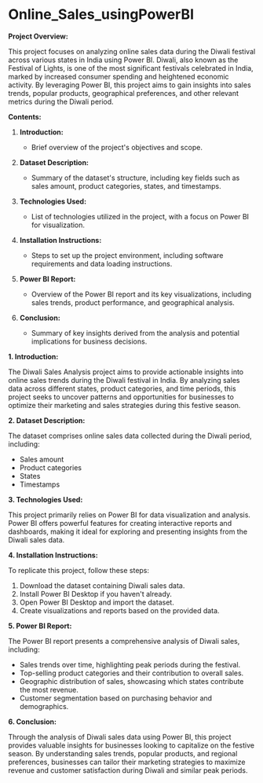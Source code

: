 # Online_Sales_usingPowerBI
**Project Overview:**

This project focuses on analyzing online sales data during the Diwali festival across various states in India using Power BI. Diwali, also known as the Festival of Lights, is one of the most significant festivals celebrated in India, marked by increased consumer spending and heightened economic activity. By leveraging Power BI, this project aims to gain insights into sales trends, popular products, geographical preferences, and other relevant metrics during the Diwali period.

**Contents:**

1. **Introduction:**
   - Brief overview of the project's objectives and scope.

2. **Dataset Description:**
   - Summary of the dataset's structure, including key fields such as sales amount, product categories, states, and timestamps.

3. **Technologies Used:**
   - List of technologies utilized in the project, with a focus on Power BI for visualization.

4. **Installation Instructions:**
   - Steps to set up the project environment, including software requirements and data loading instructions.

5. **Power BI Report:**
   - Overview of the Power BI report and its key visualizations, including sales trends, product performance, and geographical analysis.

6. **Conclusion:**
   - Summary of key insights derived from the analysis and potential implications for business decisions.

**1. Introduction:**

The Diwali Sales Analysis project aims to provide actionable insights into online sales trends during the Diwali festival in India. By analyzing sales data across different states, product categories, and time periods, this project seeks to uncover patterns and opportunities for businesses to optimize their marketing and sales strategies during this festive season.

**2. Dataset Description:**

The dataset comprises online sales data collected during the Diwali period, including:

- Sales amount
- Product categories
- States
- Timestamps

**3. Technologies Used:**

This project primarily relies on Power BI for data visualization and analysis. Power BI offers powerful features for creating interactive reports and dashboards, making it ideal for exploring and presenting insights from the Diwali sales data.

**4. Installation Instructions:**

To replicate this project, follow these steps:

1. Download the dataset containing Diwali sales data.
2. Install Power BI Desktop if you haven't already.
3. Open Power BI Desktop and import the dataset.
4. Create visualizations and reports based on the provided data.

**5. Power BI Report:**

The Power BI report presents a comprehensive analysis of Diwali sales, including:

- Sales trends over time, highlighting peak periods during the festival.
- Top-selling product categories and their contribution to overall sales.
- Geographic distribution of sales, showcasing which states contribute the most revenue.
- Customer segmentation based on purchasing behavior and demographics.

**6. Conclusion:**

Through the analysis of Diwali sales data using Power BI, this project provides valuable insights for businesses looking to capitalize on the festive season. By understanding sales trends, popular products, and regional preferences, businesses can tailor their marketing strategies to maximize revenue and customer satisfaction during Diwali and similar peak periods.
